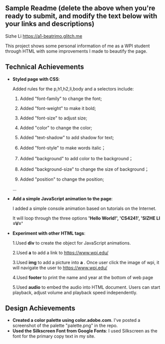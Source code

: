 ## Sample Readme (delete the above when you're ready to submit, and modify the text below with your links and descriptions)

Sizhe Li
https://a1-beatrimo.glitch.me

This project shows some personal information of me as a WPI student through HTML with some improvements I made to beautify the page.

## Technical Achievements

- **Styled page with CSS**:
  
  Added rules for the p,h1,h2,li,body and a selectors include:

  1. Added "font-family" to change the font;

  2. Added "font-weight" to make it bold;

  3. Added "font-size" to adjust size;
 
  4. Added "color" to change the color;
 
  5. Added "text-shadow" to add shadow for text;
  
  6. Added "font-style" to make words italic；

  7. Added "background" to add color to the background；

  8. Added "background-size" to change the size of background；

  9. Added "position" to change the position;

  ...
  
- **Add a simple JavaScript animation to the page**:

  I added a simple console animation based on tutorials on the Internet.
 
  It will loop through the three options **'Hello World!', 'CS4241', 'SIZHE LI =V='**

- **Experiment with other HTML tags**:

  1.Used **div** to create the object for JavaScript animations.
  
  2.Used **a** to add a link to https://www.wpi.edu/
  
  3.Used **img** to add a picture into **a** . Once user click the image of wpi, it will navigate the user to https://www.wpi.edu/
 
  4.Used **footer** to print the name and year at the bottom of web page
  
  5.Used **audio** to embed the audio into  HTML document. Users can start playback, adjust volume and playback speed independently.
  
## Design Achievements
- **Created a color palette using color.adobe.com**. I've posted a screenshot of the palette "palette.png" in the repo.
- **Used the Silkscreen Font from Google Fonts**: I used Silkscreen as the font for the primary copy text in my site.
